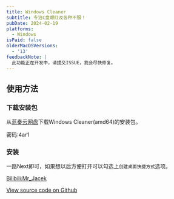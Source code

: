 ```yaml
---
title: Windows Cleaner
subtitle: 专治C盘爆红及各种不服！
pubDate: 2024-02-19
platforms:
  - Windows
isPaid: false
olderMacOSVersions:
  - '13'
feedbackNote: |
  此功能正在开发中，请提交ISSUE，我会尽快修复。
---
```

## 使用方法
### 下载安装包

从[蓝奏云网盘](https://wwzd.lanzn.com/b03xje5uf)下载Windows Cleaner(amd64)的安装包。

密码:4ar1

### 安装
一路Next即可，如果想以后方便打开可以勾选上`创建桌面快捷方式`选项。

[Bilibili:Mr_Jacek](https://space.bilibili.com/1847808902?spm_id_from=333.1007.0.0)

[View source code on Github](https://github.com/darkmatter2048/WindowsCleaner)